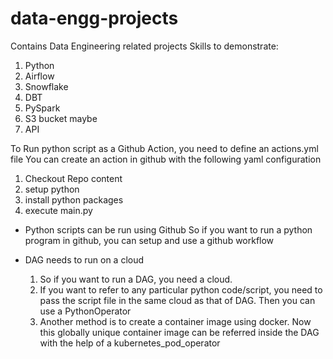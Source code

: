 # data-engg-projects
Contains Data Engineering related projects
Skills to demonstrate:
1) Python
2) Airflow
3) Snowflake
4) DBT
5) PySpark
6) S3 bucket maybe
7) API

To Run python script as a Github Action, you need to define an actions.yml file
You can create an action in github with the following yaml configuration
1) Checkout Repo content
2) setup python
3) install python packages
4) execute main.py
   
- Python scripts can be run using Github
  So if you want to run a python program in github, you can setup and use a github workflow

- DAG needs to run on a cloud
  1) So if you want to run a DAG, you need a cloud.
  2) If you want to refer to any particular python code/script, you need to pass the script file in the same cloud as that of DAG. Then you can use a PythonOperator
  3) Another method is to create a container image using docker. Now this globally unique container image can be referred inside the DAG with the help of a kubernetes_pod_operator
